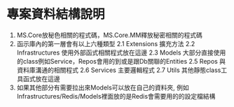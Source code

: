 # 專案資料結構說明

1. MS.Core放秘色相關的程式碼，MS.Core.MM釋放秘密相關的程式碼
2. 函示庫內的第一層會有以上六種類型
  2.1 Extensions 擴充方法
  2.2 Infrastructures 使用外部函式相關程式放在這邊
  2.3 Models 大部分直接使用的class例如Service，Repos會用的到或是跟Db關聯的Entities
  2.5 Repos 與資料庫溝通的相關程式
  2.6 Services 主要邏輯程式
  2.7 Utils 其他靜態class工具函式放在這邊
3. 如果其他部分有需要拉出來Models可以放在自己的資料夾, 例如Infrastructures/Redis/Models裡面放的是Redis會需要用的的設定檔結構